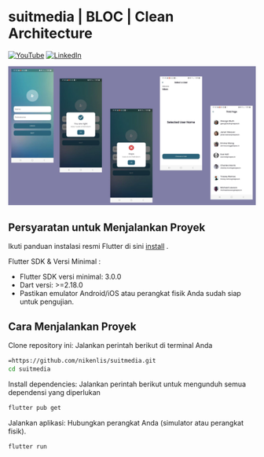 # suitmedia | BLOC | Clean Architecture

[![YouTube](https://img.shields.io/badge/YouTube-Subscribe-red?logo=youtube&logoColor=white)](https://youtu.be/j2c_qdrb5cM) [![LinkedIn](https://img.shields.io/badge/LinkedIn-Connect-blue?logo=linkedin&logoColor=white)](https://www.linkedin.com/in/niken-lismiati-b33974234/)

![alt text](https://github.com/nikenlis/suitmedia-soal-intern/blob/main/assets/Mockup.jpg?raw=true)

## Persyaratan untuk Menjalankan Proyek
Ikuti panduan instalasi resmi Flutter di sini [install](https://docs.flutter.dev/get-started/install?gad_source=1&gclid=Cj0KCQiA4rK8BhD7ARIsAFe5LXLBjqSzaXCuqbGP5NqKJPKsaV_BbDbG1DmK-_GrlD9-udzSwO9Ac0gaAumQEALw_wcB&gclsrc=aw.ds) .

Flutter SDK & Versi Minimal :
- Flutter SDK versi minimal: 3.0.0
- Dart versi: >=2.18.0
- Pastikan emulator Android/iOS atau perangkat fisik Anda sudah siap untuk pengujian.

## Cara Menjalankan Proyek

Clone repository ini:
Jalankan perintah berikut di terminal Anda

```sh
=https://github.com/nikenlis/suitmedia.git
cd suitmedia
```

Install dependencies:
Jalankan perintah berikut untuk mengunduh semua dependensi yang diperlukan
```sh
flutter pub get
```

Jalankan aplikasi:
Hubungkan perangkat Anda (simulator atau perangkat fisik).
```sh
flutter run
```


  
